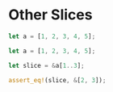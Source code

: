 # Other Slices

```rs
let a = [1, 2, 3, 4, 5];
```

```rs
let a = [1, 2, 3, 4, 5];

let slice = &a[1..3];

assert_eq!(slice, &[2, 3]);
```